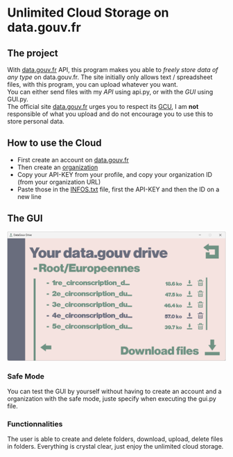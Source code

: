 # Unlimited Cloud Storage on data.gouv.fr 
## The project
With [data.gouv.fr](https://www.data.gouv.fr/) API, this program makes you able to _freely store data of any type_ on data.gouv.fr. The site initially only allows text / spreadsheet files, with this program, you can upload whatever you want.  
You can either send files with my _API_ using api.py, or with the _GUI_ using GUI.py.  
The official site [data.gouv.fr](https://www.data.gouv.fr/) urges you to respect its [GCU](https://www.data.gouv.fr/fr/terms/), I am **not** responsible of what you upload and do not encourage you to use this to store personal data.  
 
## How to use the Cloud 
+ First create an account on [data.gouv.fr](https://www.data.gouv.fr/) 
+ Then create an [organization](https://doc.data.gouv.fr/organisations/creer-une-organisation/)
+ Copy your API-KEY from your profile, and copy your organization ID (from your organization URL)
+ Paste those in the [INFOS.txt](INFOS.txt) file, first the API-KEY and then the ID on a new line

## The GUI
![Illustration of the GUI](https://github.com/EwannAnacombesque/cloud-data.gouv/blob/main/Illustration/illustration_files.png)
### Safe Mode
You can test the GUI by yourself without having to create an account and a organization with the safe mode, juste specify when executing the gui.py file.
### Functionnalities
The user is able to create and delete folders, download, upload, delete files in folders.
Everything is crystal clear, just enjoy the unlimited cloud storage.
